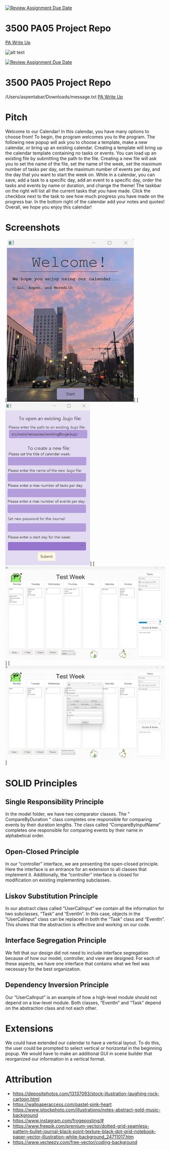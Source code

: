 [![Review Assignment Due Date](https://classroom.github.com/assets/deadline-readme-button-24ddc0f5d75046c5622901739e7c5dd533143b0c8e959d652212380cedb1ea36.svg)](https://classroom.github.com/a/x6ckGcN8)
# 3500 PA05 Project Repo

[PA Write Up](https://markefontenot.notion.site/PA-05-8263d28a81a7473d8372c6579abd6481)

![alt text](/Users/lalcelikbilek/Documents/cs3500/pa05-boujeebujo/photo.png)




[![Review Assignment Due Date](https://classroom.github.com/assets/deadline-readme-button-24ddc0f5d75046c5622901739e7c5dd533143b0c8e959d652212380cedb1ea36.svg)](https://classroom.github.com/a/x6ckGcN8)
# 3500 PA05 Project Repo
/Users/aspentabar/Downloads/message.txt
[PA Write Up](https://markefontenot.notion.site/PA-05-8263d28a81a7473d8372c6579abd6481)

# Pitch
Welcome to our Calendar! In this calendar, you have many options to choose from! To begin, the program
welcomes you to the program. The following new popup will ask you to choose a template, make a new
calendar, or bring up an existing calendar. Creating a template will bring up the calendar template
containing no tasks or events. You can load up an existing file by submitting the path to the file.
Creating a new file will ask you to set the name of the file, set the name of the week, set the maximum
number of tasks per day, set the maximum number of events per day, and the day that you want to start
the week on. While in a calendar, you can save, add a task to a specific day, add an event to a specific
day, order the tasks and events by name or duration, and change the theme! The taskbar on the right
will list all the current tasks that you have made. Click the checkbox next to the task to see how much
progress you have made on the progress bar. In the bottom right of the calendar add your notes and
quotes! Overall, we hope you enjoy this calendar!

# Screenshots
[![Splash Screen](src/main/resources/welcomeScreenshot.png)]
[![File Selection](src/main/resources/filePopup.png)]
[![Week View](src/main/resources/weekView.png)]
[![Popup View](src/main/resources/popupView.png)]

# SOLID Principles
## Single Responsibility Principle
In the model folder, we have two comparator classes. The " CompareByDuration " class completes
one responsible for comparing events by their duration lengths. The class called “CompareByInputName”
completes one responsible for comparing events by their name in alphabetical order.
## Open-Closed Principle
In our “controller” interface, we are presenting the open-closed principle. Here the interface is an
entrance for an extension to all classes that implement it. Additionally, the “controller” interface
is closed for modification on existing implementing subclasses.
## Liskov Substitution Principle
In our abstract class called “UserCalInput” we contain all the information for two subclasses, “Task”
and “EventIn”. In this case, objects in the “UserCalInput” class can be replaced in both the “Task”
class and “EventIn”. This shows that the abstraction is effective and working on our code.
## Interface Segregation Principle
We felt that our design did not need to include interface segregation because of how our model,
controller, and view are designed. For each of these aspects, we have one interface that contains
what we feel was necessary for the best organization.
## Dependency Inversion Principle
Our “UserCalInput” is an example of how a high-level module should not depend on a low-level module.
Both classes, “EventIn” and “Task” depend on the abstraction class and not each other.

# Extensions
We could have extended our calendar to have a vertical layout. To do this, the user could be prompted
to select vertical or horizontal in the beginning popup. We would have to make an additional GUI in
scene builder that reorganized our information in a vertical format.

# Attribution
- https://depositphotos.com/13137093/stock-illustration-laughing-rock-cartoon.html
- https://wallpaperaccess.com/pastel-pink-heart
- https://www.istockphoto.com/illustrations/notes-abstract-gold-music-background
- https://www.instagram.com/frogeposting/#
- https://www.freepik.com/premium-vector/dotted-grid-seamless-pattern-bullet-journal-black-point-texture-black-dot-grid-notebook-paper-vector-illustration-white-background_24711017.htm
- https://www.vecteezy.com/free-vector/coding-background
